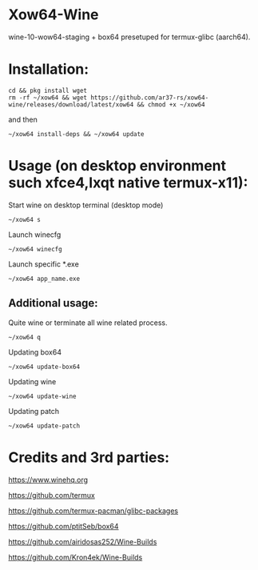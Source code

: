 # Xow64-Wine
wine-10-wow64-staging + box64 presetuped for termux-glibc (aarch64).
# Installation:
```
cd && pkg install wget 
rm -rf ~/xow64 && wget https://github.com/ar37-rs/xow64-wine/releases/download/latest/xow64 && chmod +x ~/xow64
```
and then
```
~/xow64 install-deps && ~/xow64 update
```
# Usage (on desktop environment such xfce4,lxqt native termux-x11):
Start wine on desktop terminal (desktop mode)
```
~/xow64 s
```
Launch winecfg
```
~/xow64 winecfg
```
Launch specific *.exe
```
~/xow64 app_name.exe
```
## Additional usage:
Quite wine or terminate all wine related process.
```
~/xow64 q
```
Updating box64
```
~/xow64 update-box64
```
Updating wine
```
~/xow64 update-wine
```
Updating patch
```
~/xow64 update-patch
```

# Credits and 3rd parties:

https://www.winehq.org

https://github.com/termux

https://github.com/termux-pacman/glibc-packages

https://github.com/ptitSeb/box64

https://github.com/airidosas252/Wine-Builds

https://github.com/Kron4ek/Wine-Builds

